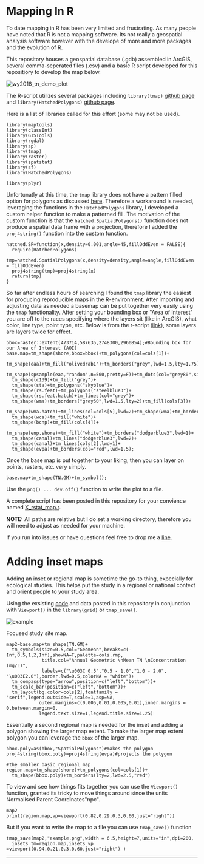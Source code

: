 # Mapping In R

To date mapping in R has been very limited and frustrating. As many people have noted that R is not a mapping software. Its not really a geospatial analysis software however with the develope of more and more packages and the evolution of R.

This repository houses a geospatial database (.gdb) assembled in ArcGIS, several comma-seperated files (.csv) and a basic R script developed for this repositiory to develop the map below.

![wy2018_tn_demo_plot](https://user-images.githubusercontent.com/36565183/43526306-e46419de-9571-11e8-9b11-2a8ef9c3852f.png)

The R-script utilizes several packages including `library(tmap)` [github page](https://github.com/mtennekes/tmap) and `library(HatchedPolygons)` [github page](https://github.com/statnmap/HatchedPolygons). 

Here is a list of libraries called for this effort (some may not be used).
```
library(maptools)
library(classInt)
library(GISTools)
library(rgdal)
library(sp)
library(tmap)
library(raster)
library(spatstat)
library(sf)
library(HatchedPolygons)

library(plyr)
```

Unfortunatly at this time, the `tmap` library does not have a pattern filled option for polygons as discussed [here](https://github.com/mtennekes/tmap/issues/49). Therefore a workaround is needed, leveraging the functions in the `HatchedPolygons` library, I developed a custom helper function to make a patterned fill. The motivation of the custom function is that the `hatched.SpatialPolygons()` function does not produce a spatial data frame with a projection, therefore I added the `proj4string()` function into the custom function.  

```
hatched.SP=function(x,density=0.001,angle=45,fillOddEven = FALSE){
  require(HatchedPolygons)
  tmp=hatched.SpatialPolygons(x,density=density,angle=angle,fillOddEven = fillOddEven)
  proj4string(tmp)=proj4string(x)
  return(tmp)
}
```

So far after endless hours of searching I found the `tmap` library the easiest for producing reproducible maps in the R-environment. After importing and adjusting data as needed a basemap can be put together very easily using the `tmap` functionality. After setting your bounding box or "Area of Interest" you are off to the races specifying where the layers sit (like in ArcGIS), what color, line type, point type, etc. Below is from the r-script ([link](https://github.com/SwampThingPaul/rstat_mapping/blob/6cb5b478149678830c7e9d5e09de66918623ce94/X_rstat_map.R)), some layers are layers twice for effect. 

```
bbox=raster::extent(473714,587635,2748300,2960854);#Bounding box for our Area of Interest (AOI)
base.map=tm_shape(shore,bbox=bbox)+tm_polygons(col=cols[1])+
  tm_shape(eaa)+tm_fill("olivedrab1")+tm_borders("grey",lwd=1.5,lty=1.75)+
  tm_shape(spsample(eaa,"random",n=500,pretty=F))+tm_dots(col="grey80",size=0.005)+
  tm_shape(c139)+tm_fill("grey")+
  tm_shape(sta)+tm_polygons("skyblue")+
  tm_shape(rs.feat)+tm_polygons("steelblue3")+
  tm_shape(rs.feat.hatch)+tm_lines(col="grey")+
  tm_shape(wma)+tm_borders("grey50",lwd=1.5,lty=2)+tm_fill(cols[3])+
  tm_shape(wma.hatch)+tm_lines(col=cols[5],lwd=2)+tm_shape(wma)+tm_borders("grey50",lwd=2,lty=1)+
  tm_shape(wca)+tm_fill("white")+
  tm_shape(bcnp)+tm_fill(cols[4])+
  tm_shape(enp.shore)+tm_fill("white")+tm_borders("dodgerblue3",lwd=1)+
  tm_shape(canal)+tm_lines("dodgerblue3",lwd=2)+
  tm_shape(canal)+tm_lines(cols[2],lwd=1)+
  tm_shape(evpa)+tm_borders(col="red",lwd=1.5);
```

Once the base map is put together to your liking, then you can layer on points, rasters, etc. very simply. 

```
base.map+tm_shape(TN.GM)+tm_symbol();
```
Use the `png() ... dev.off()` function to write the plot to a file. 

A complete script has been posted in this repository for your convience named [X_rstat_map.r](https://github.com/SwampThingPaul/rstat_mapping/blob/6cb5b478149678830c7e9d5e09de66918623ce94/X_rstat_map.R). 

__NOTE:__ All paths are relative but I do set a working directory, therefore you will need to adjust as needed for your machine. 

If you run into issues or have questions feel free to drop me a [line](mailto:pjulian@ufl.edu).


# Adding inset maps

Adding an inset or regional map is sometime the go-to thing, expecially for ecological studies. This helps put the study in a regional or national context and orient people to your study area. 

Using the exsisting [code](https://github.com/SwampThingPaul/rstat_mapping/blob/f64c19d9c00d66986d969b4c7d2e02c9c88407fe/X_rstat_map.R) and data posted in this repository in conjunction with `Viewport()` in the `library(grid)` or `tmap_save()`.

![example](https://user-images.githubusercontent.com/36565183/45112137-d40ec480-b114-11e8-814d-0a69e04fa6ae.png)

Focused study site map.
```
map2=base.map+tm_shape(TN.GM)+
  tm_symbols(size=0.5,col="Geomean",breaks=c(-Inf,0.5,1,2,Inf),showNA=T,palette=cols.rmp,
             title.col="Annual Geometric \nMean TN \nConcentration (mg/L)",
             labels=c("\u003C 0.5","0.5 - 1.0","1.0 - 2.0", "\u003E2.0"),border.lwd=0.5,colorNA = "white")+
  tm_compass(type="arrow",position=c("left","bottom"))+
  tm_scale_bar(position=c("left","bottom"))+
  tm_layout(bg.color=cols[2],fontfamily = "serif",legend.outside=T,scale=1,asp=NA,
            outer.margins=c(0.005,0.01,0.005,0.01),inner.margins = 0,between.margin=0,
            legend.text.size=1,legend.title.size=1.25)
```

Essentially a second regional map is needed for the inset and adding a polygon showing the larger map extent. To make the larger map extent polygon you can leverage the `bbox` of the larger map.
```
bbox.poly=as(bbox,"SpatialPolygons")#makes the polygon
proj4string(bbox.poly)=proj4string(evpa)#projects the polygon

#the smaller basic regional map
region.map=tm_shape(shore)+tm_polygons(col=cols[1])+
  tm_shape(bbox.poly)+tm_borders(lty=2,lwd=2.5,"red")
 ```
To view and see how things fits together you can use the `Viewport()` function, granted its tricky to move things around since the units Normalised Parent Coordinates"npc".

```
map2
print(region.map,vp=viewport(0.82,0.29,0.3,0.60,just="right"))
```

But if you want to write the map to a file you can use `tmap_save()` function
```
tmap_save(map2,"example.png",width = 6.5,height=7,units="in",dpi=200,
  insets_tm=region.map,insets_vp =viewport(0.94,0.21,0.3,0.60,just="right") )
```

***

